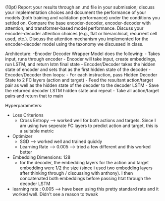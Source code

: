 (10pt) Report your results through an .md file in your submission; discuss your implementation choices and document the performance of your models (both training and validation performance) under the conditions you settled on. Compare the base encoder-decoder, encoder-decoder with attention, and transformer-based model performance. Discuss your encoder-decoder attention choices (e.g., flat or hierarchical, recurrent cell used, etc.). Discuss the attention mechanism you implemented for the encoder-decoder model using the taxonomy we discussed in class.

 Architecture:
    -Encoder Decoder Wrapper Model does the following:
        - Takes input, runs through encoder
        - Encoder will take input, create embeddings, run LSTM, and return lstm final state
        - Encoder/Decoder takes the hidden state of encoder and sets that as the first hidden state of the decoder
        - Encoder/Decoder then loops:
            - For each instruction, pass Hidden Decoder State to 2 FC layers (action and target)
            - Feed the resultant action/target pair as well as the hidden state of the decoder to the decoder LSTM
            - Save the returned decoder LSTM hidden state and repeat
        - Take all action/target pairs and return that to main

Hyperparameters:
- Loss Criterions
    - Cross Entropy --> worked well for both actions and targets. Since I am using two seperate FC layers to predict action and target, this is a suitable metric
- Optimizer
    - SGD --> worked well and trained quickly
    - Learning Rate --> 0.005 --> tried a few different and this worked better
- Embedding Dimensions: 128
    - for the decoder, the embedding layers for the action and target embedding were 1/2 the size (since i used two embedding layers after thinking through / discussing with anthony). I then concatenated both embeddings before passing htat through the decoder LSTM
- learning rate : 0.005 --> have been using this pretty standard rate and it worked well. Didn't see a reason to tweak
    
    